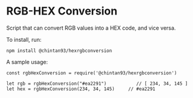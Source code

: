 # RGB-HEX Conversion

Script that can convert RGB values into a HEX code, and vice versa.

To install, run:
```
npm install @chintan93/hexrgbconversion
```

A sample usage:
```
const rgbHexConversion = require('@chintan93/hexrgbconversion')

let rgb = rgbHexConversion("#ea2291")           // [ 234, 34, 145 ]
let hex = rgbHexConversion(234, 34, 145)     // #ea2291
```
